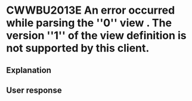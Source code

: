 # CWWBU2013E An error occurred while parsing the ''0'' view . The version ''1'' of the view definition is not supported by this client.

## Explanation

## User response